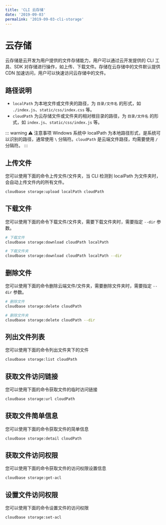```yaml
---
title: 'CLI 云存储'
date: '2019-09-03'
permalink: '2019-09-03-cli-storage'
---
```


# 云存储

云存储是云开发为用户提供的文件存储能力，用户可以通过云开发提供的 CLI 工具、SDK 对存储进行操作，如上传、下载文件。存储在云存储中的文件默认提供 CDN 加速访问，用户可以快速访问云存储中的文件。

## 路径说明

- `localPath` 为本地文件或文件夹的路径，为 `目录/文件名` 的形式，如 `./index.js`、`static/css/index.css` 等。
- `cloudPath` 为云存储文件或文件夹的相对根目录的路径，为 `目录/文件名` 的形式，如 `index.js`、`static/css/index.js` 等。

::: warning ⚠️ 注意事项
Windows 系统中 localPath 为本地路径形式，是系统可以识别的路径，通常使用 `\` 分隔符。`cloudPath` 是云端文件路径，均需要使用 `/` 分隔符。
:::

## 上传文件

您可以使用下面的命令上传文件/文件夹，当 CLI 检测到 localPath 为文件夹时，会自动上传文件内的所有文件。

```sh
cloudbase storage:upload localPath cloudPath
```

## 下载文件

您可以使用下面的命令下载文件/文件夹，需要下载文件夹时，需要指定 `--dir` 参数。

```sh
# 下载文件
cloudbase storage:download cloudPath localPath

# 下载文件夹
cloudbase storage:download cloudPath localPath --dir
```

## 删除文件

您可以使用下面的命令删除云端文件/文件夹，需要删除文件夹时，需要指定 `--dir` 参数。

```sh
# 删除文件
cloudbase storage:delete cloudPath

# 删除文件夹
cloudbase storage:delete cloudPath --dir
```

## 列出文件列表

您可以使用下面的命令列出文件夹下的文件

```sh
cloudbase storage:list cloudPath
```

## 获取文件访问链接

您可以使用下面的命令获取文件的临时访问链接

```sh
cloudbase storage:url cloudPath
```

## 获取文件简单信息

您可以使用下面的命令获取文件的简单信息

```sh
cloudbase storage:detail cloudPath
```

## 获取文件访问权限

您可以使用下面的命令获取文件的访问权限设置信息

```sh
cloudbase storage:get-acl
```

## 设置文件访问权限

您可以使用下面的命令设置文件的访问权限

```sh
cloudbase storage:set-acl
```
